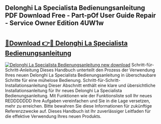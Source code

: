## Delonghi La Specialista Bedienungsanleitung PDF Download Free - Part-pOf User Guide Repair - Service Owner Edition 4UW1w

# <h2><a href="http://df3dc2.blite.top/?on=Delonghi+La+Specialista+Bedienungsanleitung">🔗Download 👉🔴 Delonghi La Specialista Bedienungsanleitung</a></h2>

[![Delonghi La Specialista Bedienungsanleitung new download](https://i.imgur.com/lujVjoI.png)](http://df3dc2.blite.top/?on=Delonghi+La+Specialista+Bedienungsanleitung)
Schritt-für-Schritt-Anleitung Dieses Handbuch unterteilt den Prozess der Verwendung Ihres neuen Delonghi La Specialista Bedienungsanleitung in überschaubare Schritte für eine mühelose Bedienung. Schritt-für-Schritt-Installationsanleitung Dieser Abschnitt enthält eine klare und übersichtliche Installationsanleitung für Ihr neues Delonghi La Specialista Bedienungsanleitung. Mit Funktionen wie der Funktionsliste soll Ihr neues REDDDDDDD Ihre Aufgaben vereinfachen und Sie in die Lage versetzen, mehr zu erreichen. Bitte bewahren Sie diese Informationen für zukünftige Referenzzwecke auf. Dieses Handbuch ist Ihr zuverlässiger Leitfaden für die effektive Verwendung Ihres neuen Produkts.
